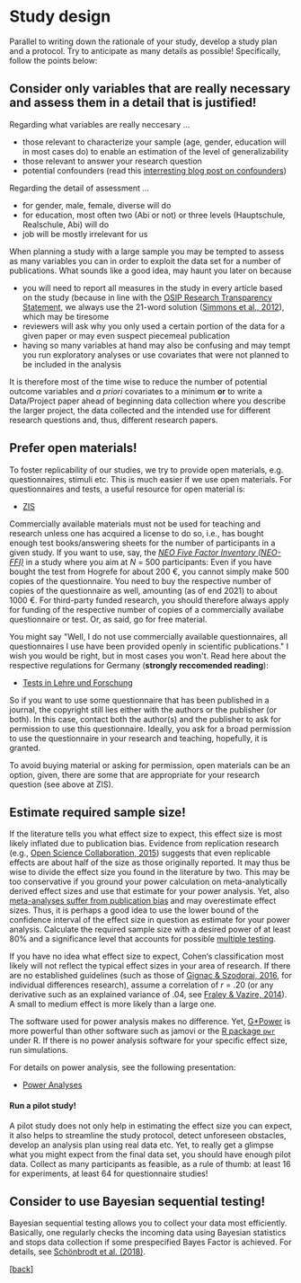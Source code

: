 # Study design

Parallel to writing down the rationale of your study, develop a study plan and a protocol. 
Try to anticipate as many details as possible! 
Specifically, follow the points below:

## Consider only variables that are really necessary and assess them in a detail that is justified!

Regarding what variables are really neccesary ...

- those relevant to characterize your sample (age, gender, education will in most cases do) to enable an estimation of the level of generalizability
- those relevant to answer your research question
- potential confounders (read this [interresting blog post on confounders](https://towardsdatascience.com/get-a-grip-when-to-add-covariates-in-a-linear-regression-f6a5a47930e5))

Regarding the detail of assessment ...

- for gender, male, female, diverse will do
- for education, most often two (Abi or not) or three levels (Hauptschule, Realschule, Abi) will do
- job will be mostly irrelevant for us

When planning a study with a large sample you may be tempted to assess as many variables you can in order to exploit the data set for a number of publications. 
What sounds like a good idea, may haunt you later on because

- you will need to report all measures in the study in every article based on the study (because in line with the [OSIP Research Transparency Statement](https://tu-dresden.de/mn/psychologie/die-fakultaet/open-science/osip-research-transparency-statement), we always use the 21-word solution ([Simmons et al., 2012](http://dx.doi.org/10.2139/ssrn.2160588)), which may be tiresome
- reviewers will ask why you only used a certain portion of the data for a given paper or may even suspect piecemeal publication
- having so many variables at hand may also be confusing and may tempt you run exploratory analyses or use covariates that were not planned to be included in the analysis

It is therefore most of the time wise to reduce the number of potential outcome variables and *a priori* covariates to a minimum **or** to write a Data/Project paper ahead of beginning data collection where you describe the larger project, the data collected and the intended use for different research questions and, thus, different research papers. 

## Prefer open materials!

To foster replicability of our studies, we try to provide open materials, e.g. questionnaires, stimuli etc. This is much easier if we use open materials. For questionnaires and tests, a useful resource for open material is:

- [ZIS](https://zis.gesis.org)

Commercially available materials must not be used for teaching and research unless one has acquired a license to do so, i.e., has bought enough test books/answering sheets for the number of participants in a given study. If you want to use, say, the [*NEO Five Factor Inventory (NEO-FFI)*](https://www.testzentrale.de/shop/neo-fuenf-faktoren-inventar-nach-costa-und-mc-crae.html) in a study where you aim at *N* = 500 participants: Even if you have bought the test from Hogrefe for about 200 €, you cannot simply make 500 copies of the questionnaire. You need to buy the respective number of copies of the questionnaire as well, amounting (as of end 2021) to about 1000 €. For third-party funded research, you should therefore always apply for funding of the respective number of copies of a commercially availabe questionnaire or test. Or, as said, go for free material. 

You might say "Well, I do not use commercially available questionnaires, all questionnaires I use have been provided openly in scientific publications." I wish you would be right, but in most cases you won't. Read here about the respective regulations for Germany (**strongly reccomended reading**):

- [Tests in Lehre und Forschung](https://www.bdp-verband.de/binaries/content/assets/beruf/testrezensionen/dtk_tests_in_lehre_und_forschung.pdf)

So if you want to use some questionnaire that has been published in a journal, the copyright still lies either with the authors or the publisher (or both). In this case, contact both the author(s) and the publisher to ask for permission to use this questionnaire. Ideally, you ask for a broad permission to use the questionnaire in your research and teaching, hopefully, it is granted.

To avoid buying material or asking for permission, open materials can be an option, given, there are some that are appropriate for your research question (see above at ZIS).

## Estimate required sample size!

If the literature tells you what effect size to expect, this effect size is most likely inflated due to publication bias. Evidence from replication research (e.g., [Open Science Collaboration, 2015](https://doi.org/10.1126/science.aac4716)) suggests that even replicable effects are about half of the size as those originally reported. It may thus be wise to divide the effect size you found in the literature by two. This may be too conservative if you ground your power calculation on meta-analytically derived effect sizes and use that estimate for your power analysis. Yet, also [meta-analyses suffer from publication bias](https://github.com/alex-strobel/DPP-LabManual/blob/main/Manuals/Meta-Analysis/Meta_Analysis.md#assessing-publication-bias) and may overestimate effect sizes. Thus, it is perhaps a good idea to use the lower bound of the confidence interval of the effect size in question as estimate for your power analysis. Calculate the required sample size with a desired power of at least 80% and a significance level that accounts for possible [multiple testing](https://github.com/alex-strobel/DPP-LabManual/wiki/Correction-for-multiple-testing).

If you have no idea what effect size to expect, Cohen‘s classification most likely will not reflect the typical effect sizes in your area of research. If there are no established guidelines (such as those of [Gignac & Szodorai, 2016](http://dx.doi.org/10.1016/j.paid.2016.06.069), for individual differences research), assume a correlation of *r* = .20 (or any derivative such as an explained variance of .04, see [Fraley & Vazire, 2014](https://doi.org/10.1371/journal.pone.0109019)). A small to medium effect is more likely than a large one.

The software used for power analysis makes no difference. Yet, [G\*Power](https://www.psychologie.hhu.de/arbeitsgruppen/allgemeine-psychologie-und-arbeitspsychologie/gpower) is more powerful than other software such as jamovi or the [R package `pwr`](https://github.com/alex-strobel/DPP-LabManual/wiki/R-package-pwr) under R. If there is no power analysis software for your specific effect size, run simulations.

For details on power analysis, see the following presentation:

- [Power Analyses](https://github.com/alex-strobel/DPP-LabManual/blob/main/Manuals/Workflow_research_projects/Ressources/PowerAnalyses/DPP_LM_PowerAnalyses.pdf)


#### Run a pilot study!

A pilot study does not only help in estimating the effect size you can expect, it also helps to streamline the study protocol, detect unforeseen obstacles, develop an analysis plan using real data etc. Yet, to really get a glimpse what you might expect from the final data set, you should have enough pilot data. Collect as many participants as feasible, as a rule of thumb: at least 16 for experiments, at least 64 for questionnaire studies!

## Consider to use Bayesian sequential testing!

Bayesian sequential testing allows you to collect your data most efficiently. Basically, one regularly checks the incoming data using Bayesian statistics and stops data collection if some prespecified Bayes Factor is achieved. For details, see [Schönbrodt et al. (2018)](https://osf.io/w3s3s/).

[[back](https://github.com/alex-strobel/DPP-LabManual/blob/main/Manuals/Workflow_research_projects/00_How_to_organize_a_research_project.md#organization-of-this-manual)]
